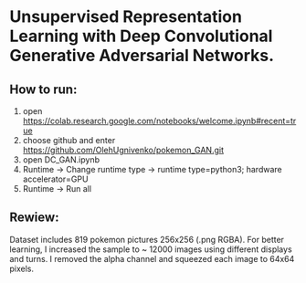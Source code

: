 # Unsupervised Representation Learning with Deep Convolutional Generative Adversarial Networks.
## How to run:
1. open https://colab.research.google.com/notebooks/welcome.ipynb#recent=true
2. choose github and enter https://github.com/OlehUgnivenko/pokemon_GAN.git
3. open DC_GAN.ipynb
4. Runtime -> Change runtime type -> runtime type=python3; hardware accelerator=GPU
5. Runtime -> Run all
## Rewiew:
Dataset includes 819 pokemon pictures 256x256 (.png RGBA).
For better learning, I increased the sample to ~ 12000 images using different displays and turns. 
I removed the alpha channel and squeezed each image to 64x64 pixels.
